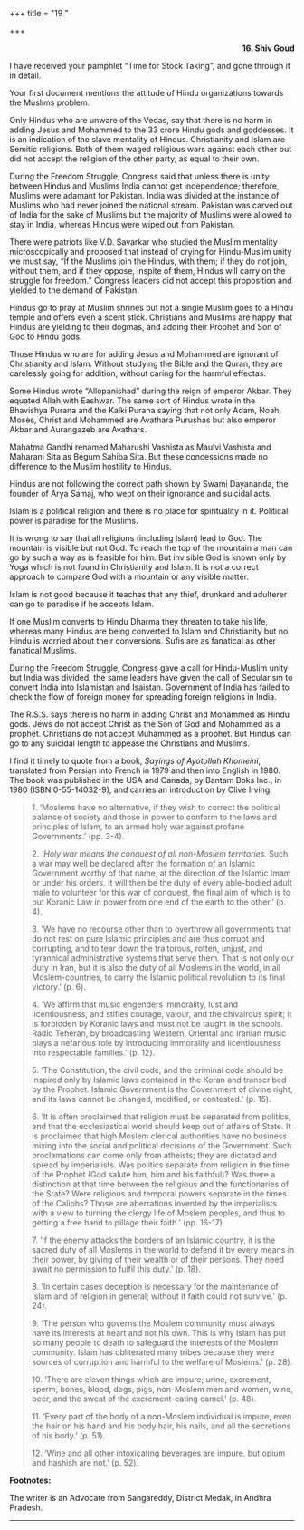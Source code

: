 +++
title = "19 "

+++
<div align="right">

**16. Shiv Goud**

</div>

I have received your pamphlet “Time for Stock Taking”, and gone through
it in detail.

Your first document mentions the attitude of Hindu organizations towards
the Muslims problem.

Only Hindus who are unware of the Vedas, say that there is no harm in
adding Jesus and Mohammed to the 33 crore Hindu gods and goddesses. It
is an indication of the slave mentality of Hindus. Christianity and
Islam are Semitic religions. Both of them waged religious wars against
each other but did not accept the religion of the other party, as equal
to their own.

During the Freedom Struggle, Congress said that unless there is unity
between Hindus and Muslims India cannot get independence; therefore,
Muslims were adamant for Pakistan. India was divided at the instance of
Muslims who had never joined the national stream. Pakistan was carved
out of India for the sake of Muslims but the majority of Muslims were
allowed to stay in India, whereas Hindus were wiped out from Pakistan.

There were patriots like V.D. Savarkar who studied the Muslim mentality
microscopically and proposed that instead of crying for Hindu-Muslim
unity we must say, “If the Muslims join the Hindus, with them; if they
do not join, without them, and if they oppose, inspite of them, Hindus
will carry on the struggle for freedom.” Congress leaders did not accept
this proposition and yielded to the demand of Pakistan.

Hindus go to pray at Muslim shrines but not a single Muslim goes to a
Hindu temple and offers even a scent stick. Christians and Muslims are
happy that Hindus are yielding to their dogmas, and adding their Prophet
and Son of God to Hindu gods.

Those Hindus who are for adding Jesus and Mohammed are ignorant of
Christianity and Islam. Without studying the Bible and the Quran, they
are carelessly going for addition, without caring for the harmful
effectas.

Some Hindus wrote “Allopanishad” during the reign of emperor Akbar. They
equated Allah with Eashwar. The same sort of Hindus wrote in the
Bhavishya Purana and the Kalki Purana saying that not only Adam, Noah,
Moses, Christ and Mohammed are Avathara Purushas but also emperor Akbar
and Aurangazeb are Avathars.

Mahatma Gandhi renamed Maharushi Vashista as Maulvi Vashista and
Maharani Sita as Begum Sahiba Sita. But these concessions made no
difference to the Muslim hostility to Hindus.

Hindus are not following the correct path shown by Swami Dayananda, the
founder of Arya Samaj, who wept on their ignorance and suicidal acts.

Islam is a political religion and there is no place for spirituality in
it. Political power is paradise for the Muslims.

It is wrong to say that all religions (including Islam) lead to God. The
mountain is visible but not God. To reach the top of the mountain a man
can go by such a way as is feasible for him. But invisible God is known
only by Yoga which is not found in Christianity and Islam. It is not a
correct approach to compare God with a mountain or any visible matter.

Islam is not good because it teaches that any thief, drunkard and
adulterer can go to paradise if he accepts Islam.

If one Muslim converts to Hindu Dharma they threaten to take his life,
whereas many Hindus are being converted to Islam and Christianity but no
Hindu is worried about their conversions. Sufis are as fanatical as
other fanatical Muslims.

During the Freedom Struggle, Congress gave a call for Hindu-Muslim unity
but India was divided; the same leaders have given the call of
Secularism to convert India into Islamistan and Isaistan. Government of
India has failed to check the flow of foreign money for spreading
foreign religions in India.

The R.S.S. says there is no harm in adding Christ and Mohammed as Hindu
gods. Jews do not accept Christ as the Son of God and Mohammed as a
prophet. Christians do not accept Muhammed as a prophet. But Hindus can
go to any suicidal length to appease the Christians and Muslims.

I find it timely to quote from a book, *Sayings of Ayotollah Khomeini*,
translated from Persian into French in 1979 and then into English in
1980. The book was published in the USA and Canada, by Bantam Boks Inc.,
in 1980 (ISBN 0-55-14032-9), and carries an introduction by Clive
Irving:

> 1\. ‘Moslems have no alternative, if they wish to correct the
> political balance of society and those in power to conform to the laws
> and principles of Islam, to an armed holy war against profane
> Governments.’ (pp. 3-4).
>
> 2\. *‘Holy war means the conquest of all non-Moslem territories.* Such
> a war may well be declared after the formation of an Islamic
> Government worthy of that name, at the direction of the Islamic Imam
> or under his orders. It will then be the duty of every able-bodied
> adult male to volunteer for this war of conquest, the final aim of
> which is to put Koranic Law in power from one end of the earth to the
> other.’ (p. 4).
>
> 3\. ‘We have no recourse other than to overthrow all governments that
> do not rest on pure Islamic principles and are thus corrupt and
> corrupting, and to tear down the traitorous, rotten, unjust, and
> tyrannical administrative systems that serve them. That is not only
> our duty in Iran, but it is also the duty of all Moslems in the world,
> in all Moslem-countries, to carry the Islamic political revolution to
> its final victory.’ (p. 6).
>
> 4\. ‘We affirm that music engenders immorality, lust and
> licentiousness, and stifles courage, valour, and the chivalrous
> spirit; it is forbidden by Koranic laws and must not be taught in the
> schools. Radio Teheran, by broadcasting Western, Oriental and Iranian
> music plays a nefarious role by introducing immorality and
> licentiousness into respectable families.’ (p. 12).
>
> 5\. ‘The Constitution, the civil code, and the criminal code should be
> inspired only by Islamic laws contained in the Koran and transcribed
> by the Prophet. Islamic Government is the Government of divine right,
> and its laws cannot be changed, modified, or contested.’ (p. 15).
>
> 6\. ‘It is often proclaimed that religion must be separated from
> politics, and that the ecclesiastical world should keep out of affairs
> of State. It is proclaimed that high Moslem clerical authorities have
> no business mixing into the social and political decisions of the
> Government. Such proclamations can come only from atheists; they are
> dictated and spread by imperialists. Was politics separate from
> religion in the time of the Prophet (God salute him, him and his
> faithful)? Was there a distinction at that time between the religious
> and the functionaries of the State? Were religious and temporal powers
> separate in the times of the Caliphs? Those are aberrations invented
> by the imperialists with a view to turning the clergy life of Moslem
> peoples, and thus to getting a free hand to pillage their faith.’ (pp.
> 16-17).
>
> 7\. ‘If the enemy attacks the borders of an Islamic country, it is the
> sacred duty of all Moslems in the world to defend it by every means in
> their power, by giving of their wealth or of their persons. They need
> await no permission to fulfil this duty.’ (p. 18).
>
> 8\. ‘In certain cases deception is necessary for the maintenance of
> Islam and of religion in general; without it faith could not survive.’
> (p. 24).
>
> 9\. ‘The person who governs the Moslem community must always have its
> interests at heart and not his own. This is why Islam has put so many
> people to death to safeguard the interests of the Moslem community.
> Islam has obliterated many tribes because they were sources of
> corruption and harmful to the welfare of Moslems.’ (p. 28).
>
> 10\. ‘There are eleven things which are impure; urine, excrement,
> sperm, bones, blood, dogs, pigs, non-Moslem men and women, wine, beer,
> and the sweat of the excrement-eating camel.’ (p. 48).
>
> 11\. ‘Every part of the body of a non-Moslem individual is impure,
> even the hair on his hand and his body hair, his nails, and all the
> secretions of his body.’ (p. 51).
>
> 12\. ‘Wine and all other intoxicating beverages are impure, but opium
> and hashish are not.’ (p. 52).

**Footnotes:**

The writer is an Advocate from Sangareddy, District Medak, in Andhra
Pradesh.  
 

------------------------------------------------------------------------


